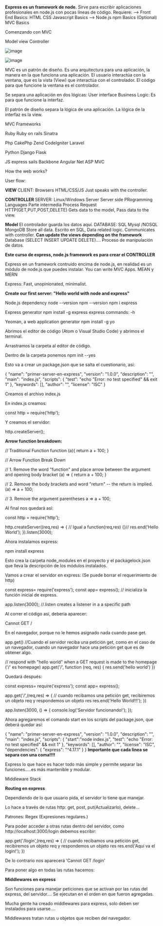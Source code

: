 **Express es un framework de node.**
Sirve para escribir aplicaciones profesionales en node.js con pocas líneas de código. 
Requiere:
--> Front End Basics:
  HTML
  CSS
  Javascript Basics
--> Node.js
  npm Basics
(Optional) MVC Basics

Comenzando con MVC 

Model view Controller 

![image](https://user-images.githubusercontent.com/69771095/113515351-a3e06a00-9539-11eb-8394-304433daf6c0.png)

![image](https://user-images.githubusercontent.com/69771095/113515384-ca060a00-9539-11eb-8051-0d50fc7ff8b4.png)

MVC es un patrón de diseño.
Es una arquitectura para una aplicación, la manera en la que funciona una aplicación.
El usuario interactúa con la ventana, que es la vista (View) que interactúa con el controlador. El código para que funcione la ventana es el controlador.

Se separa una aplicación en dos lógicas:
User interface
Business Logic: Es para que funcione la interfaz. 

El patrón de diseño separa la lógica de una aplicación. La lógica de la interfaz es la view.

MVC Frameworks

Ruby
Ruby on rails
Sinatra

Php
CakePhp
Zend
CodeIgniter
Laravel


Python
Django
Flask

JS
express
sails
Backbone
Angular
Net
ASP MVC


How the web works?

User flow:

**VIEW**
CLIENT:
Browsers
HTML/CSS/JS
Just speaks with the controller. 

**CONTROLLER**
SERVER:
Linux/Windows Server
Server side PRogramming Languages
Parte intermedia
Process Request HTTP(GET,PUT,POST,DELETE)
Gets data to the model, Pass data to the view.

**Model**
El controlador guarda los datos aquí. 
DATABASE:
SQL Mysql /NOSQL MongoDB
Store all data. Escrito en SQL, Data related logic. Communicates with controller. **Can update the views depending on the framework** 
Database (SELECT INSERT UPDATE DELETE).... Proceso de manipulación de datos. 


**Este curso de express, node.js framework es para crear el CONTROLLER**

Express en un framework contruido encima de node.js, en realidad es un módulo de node.js que puedes instalar. You can write MVC Apps. 
MEAN y MERN 

Express: Fast, unopinionated, minimalist.

**Create our first server: "Hello world with node and express"**

Node.js dependency
node --version
npm --version
  npm i express

Express generator
npm install -g express
express commands: -h

Yeoman, a web application generator
npm install -g yo

Abrimos el editor de código (Atom o Visual Studio Code) y abrimos el terminal. 

Arrastramos la carpeta al editor de código. 

Dentro de la carpeta ponemos npm init --yes

Esto va a crear un package.json que se salta el cuestionario, así: 

{
  "name": "primer-server-en-express",
  "version": "1.0.0",
  "description": "",
  "main": "index.js",
  "scripts": {
    "test": "echo \"Error: no test specified\" && exit 1"
  },
  "keywords": [],
  "author": "",
  "license": "ISC"
}

Creamos el archivo index.js

En index.js creamos:

const http = require('http');

Y creamos el servidor:

http.createServer();


**Arrow function breakdown:**

// Traditional Function
function (a){
  return a + 100;
}

// Arrow Function Break Down

// 1. Remove the word "function" and place arrow between the argument and opening body bracket
(a) => {
  return a + 100;
}

// 2. Remove the body brackets and word "return" -- the return is implied.
(a) => a + 100;

// 3. Remove the argument parentheses
a => a + 100;

Al final nos quedará así: 

const http = require('http');

http.createServer((req,res) => { // Igual a function(req,res) {}//
res.end('Hello World');
}).listen(3000);

Ahora instalamos express:

npm install express

Esto crea la carpeta node_modules en el proyecto y el packagelock.json que lleva la descripción de los módulos instalados. 

Vamos a crear el servidor en express: (Se puede borrar el requerimiento de http)


const express= require('express');
const app= express(); // inicializa la función inicial de express. 

app.listen(3000); //.listen creates a listener in a a specific path

Al correr el código así, debería aparecer: 

Cannot GET /

En el navegador, porque no le hemos asignado nada cuando pase get. 

app.get() //Cuando el servidor reciba una petición get, como en el caso de un navegador, cuando un navegador hace una petición get que es de obtener algo. 

// respond with "hello world" when a GET request is made to the homepage ('/' es homepage)
app.get('/', function (req, res) {
  res.send('hello world')
})

Quedará después:

const express= require('express');
const app= express();


app.get('/',(req,res) => { // cuando recibamos una petición get, recibiremos un objeto req y respondemos un objeto res
  res.end('Hello World!!!');
})

app.listen(3000, () => {
  console.log('Servidor funcionando!');
});

Ahora agregaremos el comando start en los scripts del package.json, que deberá quedar así:

{
  "name": "primer-server-en-express",
  "version": "1.0.0",
  "description": "",
  "main": "index.js",
  "scripts": {
    "start":"node index.js",
    "test": "echo \"Error: no test specified\" && exit 1"
  },
  "keywords": [],
  "author": "",
  "license": "ISC",
  "dependencies": {
    "express": "^4.17.1"
  }
}
**Importante que cada linea se separa con una coma!!!!**

Express lo que hace es hacer todo más simple y permite separar las funciones.....es más mantenible y modular.

Middleware Stack

**Routing en express**

Dependiendo de lo que usuario pida, el servidor lo tiene que manejar. 

Lo hace a través de rutas http: get, post, put(Actualizarlo), delete... 

Patrones: Regex (Expresiones regulares.)

Para poder acceder a otras rutas dentro del servidor, como http://localhost:3000/login debemos escribir:

app.get('/login',(req,res) => { // cuando recibamos una petición get, recibiremos un objeto req y respondemos un objeto res
  res.end('Aquí va el login!');
})

De lo contrario nos aparecerá 'Cannot GET /login'

Para poner algo en todas las rutas hacemos:

**Middlewares en express**

Son funciones para manejar peticiones que se activan por las rutas del express, del servidor....
Se ejecutan en el orden en que fueron agregadas. 

Mucha gente ha creado middlewares para express, solo deben ser instalados para usarse....

Middlewares tratan rutas u objetos que reciben del navegador. 


